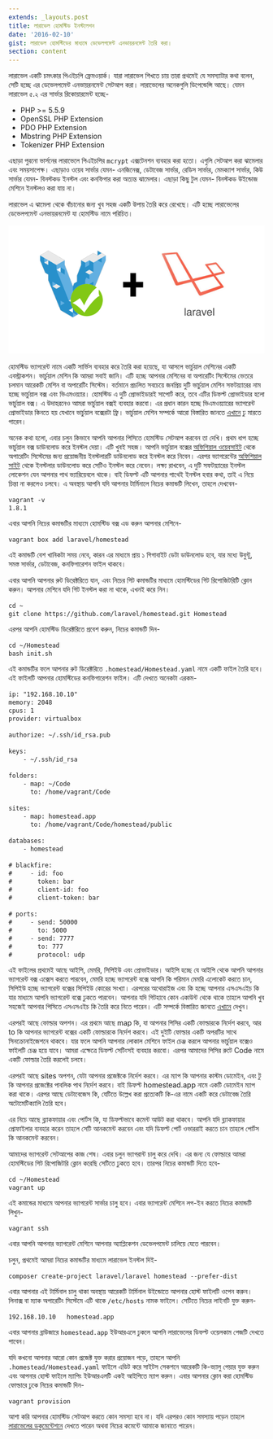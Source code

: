 ```yaml
---
extends: _layouts.post
title: লারাভেল হোমস্টিড ইনস্টলেশন
date: '2016-02-10'
gist: লারাভেল হোমস্টিডের মাধ্যমে ডেভেলপমেন্ট এনভায়রনমেন্ট তৈরি করা।
section: content
---
```


লারাভেল একটি চমৎকার পিএইচপি ফ্রেমওয়ার্ক। যারা লারাভেল শিখতে চায় তারা প্রথমেই যে সমস্যাটার কথা বলেন, সেটি হচ্ছে এর ডেভেলপমেন্ট এনভায়রনমেন্ট সেটআপ করা। লারাভেলের অনেকগুলি ডিপেন্ডেন্সি আছে। যেমন লারাভেল ৫.২ এর সার্ভার রিকোয়ারমেন্ট হচ্ছে-

- PHP >= 5.5.9
- OpenSSL PHP Extension
- PDO PHP Extension
- Mbstring PHP Extension
- Tokenizer PHP Extension

এছাড়া পুরনো ভার্সনের লারাভেলে পিএইচপির `mcrypt` এক্সটেনশন ব্যবহার করা হতো। এগুলি সেটআপ করা ঝামেলার এবং সময়সাপেক্ষ। এছাড়াও ওয়েব সার্ভার যেমন- এনজিনেক্স, ডেটাবেজ সার্ভার, রেডিস সার্ভার, মেমক্যাশ সার্ভার, কিউ সার্ভার যেমন- বিনস্টকড ইনস্টল এবং কনফিগার করা অত্যন্ত ঝামেলার। এছাড়া কিছু টুল যেমন- বিনস্টকড উইন্ডোজ মেশিনে ইনস্টলও করা যায় না।

লারাভেল এ ঝামেলা থেকে বাঁচানোর জন্য খুব সহজ একটি উপায় তৈরি করে রেখেছে। এটি হচ্ছে লারাভেলের ডেভেলপমেন্ট এনভায়রনমেন্ট যা হোমস্টিড নামে পরিচিত।

![Laravel loves Vagrant](/images/posts/laravel-vagrant.png)

হোমস্টিড ভ্যাগরেন্ট নামে একটি সার্ভিস ব্যবহার করে তৈরি করা হয়েছে, যা আসলে ভার্চুয়াল মেশিনের একটি এবস্ট্রাকশন। ভার্চুয়াল মেশিন কি আমরা সবাই জানি। এটি হচ্ছে আপনার মেশিনের বা অপারেটিং সিস্টেমের ভেতরে চলমান আরেকটি মেশিন বা অপারেটিং সিস্টেম। বর্তমানে প্রচলিত সবচেয়ে জনপ্রিয় দুটি ভার্চুয়াল মেশিন সফটয়্যারের নাম হচ্ছে ভার্চুয়াল বক্স এবং ভিএমওয়্যার। হোমস্টিড এ দুটি প্রোভাইডারই সাপোর্ট করে, তবে এটির ডিফল্ট প্রোভাইডার হলো ভার্চুয়াল বক্স। এ উদাহরনেও আমরা ভার্চুয়াল বক্সই ব্যবহার করবো। এর প্রধান কারন হচ্ছে ভিএমওয়্যারের ভ্যাগরেন্ট প্রোভাইডার কিনতে হয় যেখানে ভার্চুয়াল বক্সেরটা ফ্রি। ভার্চুয়াল মেশিন সম্পর্কে আরো বিস্তারিত জানতে [এখানে](https://en.wikipedia.org/wiki/Virtual_machine) ঢু মারতে পারেন।

অনেক কথা হলো, এবার চলুন কিভাবে আপনি আপনার পিসিতে হোমস্টিড সেটআপ করবেন তা দেখি। প্রথম ধাপ হচ্ছে ভার্চুয়াল বক্স ডাউনলোড করে ইনস্টল দেয়া। এটি খুবই সহজ। আপনি ভার্চুয়াল বক্সের [অফিশিয়াল ওয়েবসাইট](https://www.virtualbox.org/wiki/Downloads) থেকে অপারেটিং সিস্টেমের জন্য প্রয়োজনীয় ইনস্টলারটি ডাউনলোড করে ইনস্টল করে নিবেন। এরপর ভ্যাগরেন্টের [অফিশিয়াল সাইট](https://www.vagrantup.com/downloads.html) থেকে ইনস্টলার ডাউনলোড করে সেটিও ইনস্টল করে নেবেন। লক্ষ্য রাখবেন, এ দুটি সফটয়্যারের ইনস্টল লোকেশন যেন আপনার পাথ ভ্যারিয়েবলে থাকে। বাই ডিফল্ট এটি আপনার পাথেই ইনস্টল হবার কথা, তাই এ নিয়ে চিন্তা না করলেও চলবে। এ অবস্থায় আপনি যদি আপনার টার্মিনালে নিচের কমান্ডটি লিখেন, তাহলে দেখবেন-

```
vagrant -v
1.8.1
```

এবার আপনি নিচের কমান্ডটির মাধ্যমে হোমস্টিড বক্স এড করুন আপনার মেশিনে-

```
vagrant box add laravel/homestead
```

এই কমান্ডটি বেশ খানিকটা সময় নেবে, কারন এর মাধ্যমে প্রায় ১ গিগাবাইট ডেটা ডাউনলোড হবে, যার মধ্যে উবুন্টু, সমস্ত সার্ভার, ডেটাবেজ, কনফিগারেশন ফাইল থাকবে।

এবার আপনি আপনার রুট ডিরেক্টরিতে যান, এবং নিচের গিট কমান্ডটির মাধ্যমে হোমস্টিডের গিট রিপোজিটরিটি ক্লোন করুন। আপনার মেশিনে যদি গিট ইনস্টল করা না থাকে, এখনই করে নিন।

```
cd ~
git clone https://github.com/laravel/homestead.git Homestead
```

এরপর আপনি হোমস্টিড ডিরেক্টরিতে প্রবেশ করুন, নিচের কমান্ডটি দিন-

```
cd ~/Homestead
bash init.sh
```

এই কমান্ডটির ফলে আপনার রুট ডিরেক্টরিতে `.homestead/Homestead.yaml` নামে একটি ফাইল তৈরি হবে। এই ফাইলটি আপনার হোমস্টিডের কনফিগারেশন ফাইল। এটি দেখতে অনেকটা এরকম-

```
ip: "192.168.10.10"
memory: 2048
cpus: 1
provider: virtualbox

authorize: ~/.ssh/id_rsa.pub

keys:
    - ~/.ssh/id_rsa

folders:
    - map: ~/Code
      to: /home/vagrant/Code

sites:
    - map: homestead.app
      to: /home/vagrant/Code/homestead/public

databases:
    - homestead

# blackfire:
#     - id: foo
#       token: bar
#       client-id: foo
#       client-token: bar

# ports:
#     - send: 50000
#       to: 5000
#     - send: 7777
#       to: 777
#       protocol: udp
```

এই ফাইলের প্রথমেই আছে আইপি, মেমরি, সিপিইউ এবং প্রোভাইডার। আইপি হচ্ছে যে আইপি থেকে আপনি আপনার ভ্যাগরেন্ট বক্স এক্সেস করতে পারবেন, মেমরি হচ্ছে ভ্যাগরেন্ট বক্সে আপনি কি পরিমান মেমরি এলোকেট করতে চান, সিপিইউ হচ্ছে ভ্যাগরেন্ট বক্সের সিপিইউ কোরের সংখ্যা। এরপরের অথোরাইজ এবং কি হচ্ছে আপনার এসএসএইচ কি যার মাধ্যমে আপনি ভ্যাগরেন্ট বক্সে ঢুকতে পারবেন। আপনার যদি গিটহাবে কোন একাউন্ট থেকে থাকে তাহলে আপনি খুব সহজেই আপনার পিসিতে এসএসএইচ কি তৈরি করে নিতে পারেন। এটি সম্পর্কে বিস্তারিত জানতে [এখানে](https://help.github.com/articles/generating-an-ssh-key) দেখুন।

এরপরই আছে ফোল্ডার অপশন। এর প্রথমে আছে map কি, যা আপনার পিসির একটি ফোল্ডারকে নির্দেশ করবে, আর to কি আপনার ভ্যাগরেন্ট বক্সের একটি ফোল্ডারকে নির্দেশ করবে। এই দুইটি ফোল্ডার একটি অপরটির সাথে সিনক্রোনাইজেশনে থাকবে। যার ফলে আপনি আপনার লোকাল মেশিনে ফাইল চেঞ্জ করলে আপনার ভার্চুয়াল বক্সেও ফাইলটি চেঞ্জ হয়ে যাবে। আমরা এক্ষেত্রে ডিফল্ট সেটিংসই ব্যবহার করবো। এরপর আমাদের পিসির রুটে Code নামে একটি ফোল্ডার তৈরি করলেই চলবে।

এরপরই আছে sites অপশন, যেটা আপনার প্রজেক্টকে নির্দেশ করবে। এর ম্যাপ কি আপনার কাস্টম ডোমেইন, এবং টু কি আপনার প্রজেক্টের পাবলিক পাথ নির্দেশ করবে। বাই ডিফল্ট homestead.app নামে একটি ডোমেইন ম্যাপ করা থাকে। এরপর আছে ডেটাবেজেস কি, যেটিতে উল্লেখ করা প্রত্যেকটি কি-এর নামে একটি করে ডেটাবেজ তৈরি অটোমেটিক্যালি তৈরি হবে।

এর নিচে আছে ব্ল্যাকফায়ার এবং পোর্টস কি, যা ডিফল্টভাবে কমেন্ট আউট করা থাকবে। আপনি যদি ব্ল্যাকফায়ার প্রোফাইলার ব্যবহার করেন তাহলে সেটি আনকমেন্ট করবেন এবং যদি ডিফল্ট পোর্ট ওভাররাই করতে চান তাহলে পোর্টস কি আনকমেন্ট করবেন।

আমাদের ভ্যাগরেন্ট সেটআপের কাজ শেষ। এবার চলুন ভ্যাগরান্ট চালু করে দেখি। এর জন্য যে ফোল্ডারে আমরা হোমস্টিডের গিট রিপোজিটরি ক্লোন করেছি সেটিতে ঢুকতে হবে। তারপর নিচের কমান্ডটি দিতে হবে-

```
cd ~/Homestead
vagrant up
```

এই কমান্ডের মাধ্যমে আপনার ভ্যাগরেন্ট সার্ভার চালু হবে। এবার ভ্যাগরেন্ট মেশিনে লগ-ইন করতে নিচের কমান্ডটি লিখুন-

```
vagrant ssh
```

এবার আপনি আপনার ভ্যাগরেন্ট মেশিনে আপনার অ্যাপ্লিকেশন ডেভেলপমেন্ট চালিয়ে যেতে পারবেন।

চলুন, প্রথমেই আমরা নিচের কমান্ডটির মাধ্যমে লারাভেল ইনস্টল দিই-

```
composer create-project laravel/laravel homestead --prefer-dist
```

এবার আপনার এই টার্মিনাল চালু থাকা অবস্থায় আরেকটি টার্মিনাল উইন্ডোতে আপনার হোস্ট ফাইলটি ওপেন করুন। লিনাক্স বা ম্যাক অপারেটিং সিস্টেমে এটি থাকে `/etc/hosts` নামক ফাইলে। সেটিতে নিচের লাইনটি যুক্ত করুন-

```
192.168.10.10   homestead.app
```

এবার আপনার ব্রাউজারে `homestead.app` ইউআরএলে ঢুকলে আপনি লারাভেলের ডিফল্ট ওয়েলকাম পেজটি দেখতে পাবেন।

যদি কখনো আপনার আরো কোন প্রজেক্ট যুক্ত করার প্রয়োজন পড়ে, তাহলে আপনি `.homestead/Homestead.yaml` ফাইলে এডিট করে সাইটস সেকশনে আরেকটি কি-ভ্যালু পেয়ার যুক্ত করুন এবং আপনার হোস্ট ফাইলে ম্যাপিং ইউআরএলটি একই আইপিতে ম্যাপ করুন। এবার আপনার ক্লোন করা হোমস্টিড ফোল্ডারে ঢুকে নিচের কমান্ডটি দিন-

```
vagrant provision
```

আশা করি আপনার হোমস্টিড সেটআপ করতে কোন সমস্যা হবে না। যদি এরপরও কোন সমস্যায় পড়েন তাহলে [লারাভেলের ডকুমেন্টেশনে](https://laravel.com/docs/5.2/homestead) দেখতে পারেন অথবা নিচের কমেন্টে আমাকে জানাতে পারেন।

